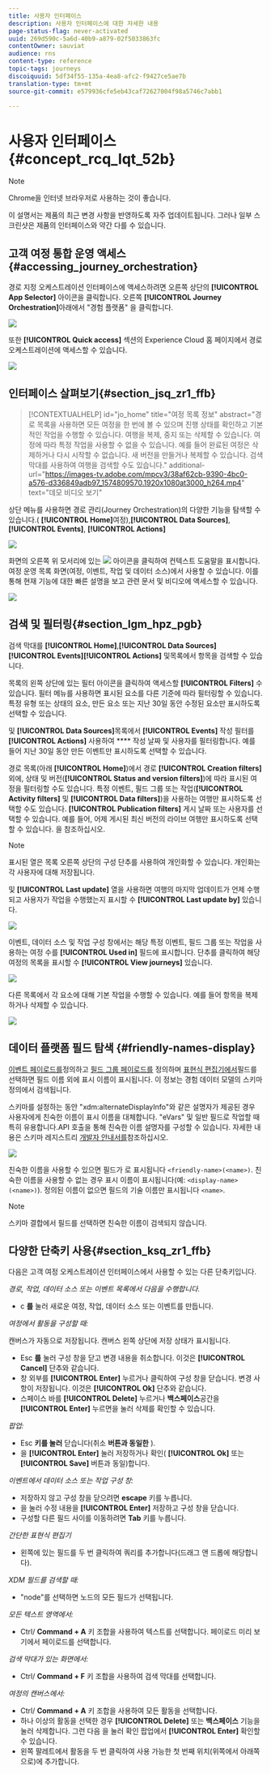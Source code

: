 ```yaml
---
title: 사용자 인터페이스
description: 사용자 인터페이스에 대한 자세한 내용
page-status-flag: never-activated
uuid: 269d590c-5a6d-40b9-a879-02f5033863fc
contentOwner: sauviat
audience: rns
content-type: reference
topic-tags: journeys
discoiquuid: 5df34f55-135a-4ea8-afc2-f9427ce5ae7b
translation-type: tm+mt
source-git-commit: e579936cfe5eb43caf72627004f98a5746c7abb1

---
```



# 사용자 인터페이스{#concept_rcq_lqt_52b}

>[!NOTE]
>
>Chrome을 인터넷 브라우저로 사용하는 것이 좋습니다.
>
>이 설명서는 제품의 최근 변경 사항을 반영하도록 자주 업데이트됩니다. 그러나 일부 스크린샷은 제품의 인터페이스와 약간 다를 수 있습니다.

## 고객 여정 통합 운영 액세스{#accessing_journey_orchestration}

경로 지정 오케스트레이션 인터페이스에 액세스하려면 오른쪽 상단의 **[!UICONTROL App Selector]** 아이콘을 클릭합니다. 오른쪽 **[!UICONTROL Journey Orchestration]**&#x200B;아래에서 &quot;경험 플랫폼&quot; 을 클릭합니다.

![](../assets/journey1.png)

또한 **[!UICONTROL Quick access]** 섹션의 Experience Cloud 홈 페이지에서 경로 오케스트레이션에 액세스할 수 있습니다.

![](../assets/journey1bis.png)

## 인터페이스 살펴보기{#section_jsq_zr1_ffb}

>[!CONTEXTUALHELP]
>id="jo_home"
>title="여정 목록 정보"
>abstract="경로 목록을 사용하면 모든 여정을 한 번에 볼 수 있으며 진행 상태를 확인하고 기본적인 작업을 수행할 수 있습니다. 여행을 복제, 중지 또는 삭제할 수 있습니다. 여정에 따라 특정 작업을 사용할 수 없을 수 있습니다. 예를 들어 완료된 여정은 삭제하거나 다시 시작할 수 없습니다. 새 버전을 만들거나 복제할 수 있습니다. 검색 막대를 사용하여 여행을 검색할 수도 있습니다."
>additional-url="https://images-tv.adobe.com/mpcv3/38af62cb-9390-4bc0-a576-d336849adb97_1574809570.1920x1080at3000_h264.mp4" text="데모 비디오 보기"

상단 메뉴를 사용하면 경로 관리(Journey Orchestration)의 다양한 기능을 탐색할 수 있습니다.( **[!UICONTROL Home]**&#x200B;여정),**[!UICONTROL Data Sources]**, **[!UICONTROL Events]**, **[!UICONTROL Actions]**

![](../assets/journey2.png)

화면의 오른쪽 위 모서리에 있는 ![](../assets/icon-context.png) 아이콘을 클릭하여 컨텍스트 도움말을 표시합니다. 여정 운영 목록 화면(여정, 이벤트, 작업 및 데이터 소스)에서 사용할 수 있습니다. 이를 통해 현재 기능에 대한 빠른 설명을 보고 관련 문서 및 비디오에 액세스할 수 있습니다.

![](../assets/journey2bis.png)

## 검색 및 필터링{#section_lgm_hpz_pgb}

검색 막대를 **[!UICONTROL Home]**,**[!UICONTROL Data Sources]****[!UICONTROL Events]****[!UICONTROL Actions]** 및목록에서 항목을 검색할 수 있습니다.

목록의 왼쪽 상단에 있는 필터 아이콘을 클릭하여 액세스할 **[!UICONTROL Filters]** 수 있습니다. 필터 메뉴를 사용하면 표시된 요소를 다른 기준에 따라 필터링할 수 있습니다. 특정 유형 또는 상태의 요소, 만든 요소 또는 지난 30일 동안 수정된 요소만 표시하도록 선택할 수 있습니다.

및 **[!UICONTROL Data Sources]**&#x200B;목록에서 **[!UICONTROL Events]** 작성 필터를 **[!UICONTROL Actions]** 사용하여 **** 작성 날짜 및 사용자를 필터링합니다. 예를 들어 지난 30일 동안 만든 이벤트만 표시하도록 선택할 수 있습니다.

경로 목록(아래 **[!UICONTROL Home]**)에서 경로 **[!UICONTROL Creation filters]**&#x200B;외에, 상태 및 버전(**[!UICONTROL Status and version filters]**)에 따라 표시된 여정을 필터링할 수도 있습니다. 특정 이벤트, 필드 그룹 또는 작업(**[!UICONTROL Activity filters]** 및 **[!UICONTROL Data filters]**)을 사용하는 여행만 표시하도록 선택할 수도 있습니다. **[!UICONTROL Publication filters]** 게시 날짜 또는 사용자를 선택할 수 있습니다. 예를 들어, 어제 게시된 최신 버전의 라이브 여행만 표시하도록 선택할 수 있습니다. 을 [](../building-journeys/using-the-journey-designer.md)참조하십시오.

>[!NOTE]
>
>표시된 열은 목록 오른쪽 상단의 구성 단추를 사용하여 개인화할 수 있습니다. 개인화는 각 사용자에 대해 저장됩니다.

및 **[!UICONTROL Last update]** 열을 사용하면 여행의 마지막 업데이트가 언제 수행되고 사용자가 작업을 수행했는지 표시할 수 **[!UICONTROL Last update by]** 있습니다.

![](../assets/journey74.png)

이벤트, 데이터 소스 및 작업 구성 창에서는 해당 특정 이벤트, 필드 그룹 또는 작업을 사용하는 여정 수를 **[!UICONTROL Used in]** 필드에 표시합니다. 단추를 클릭하여 해당 여정의 목록을 표시할 수 **[!UICONTROL View journeys]** 있습니다.

![](../assets/journey3bis.png)

다른 목록에서 각 요소에 대해 기본 작업을 수행할 수 있습니다. 예를 들어 항목을 복제하거나 삭제할 수 있습니다.

![](../assets/journey4.png)

## 데이터 플랫폼 필드 탐색 {#friendly-names-display}

[이벤트 페이로드를](../event/defining-the-payload-fields.md)정의하고 [필드 그룹 페이로드를](../datasource/field-groups.md) 정의하며 [표현식 편집기에서](../expression/expressionadvanced.md)필드를 선택하면 필드 이름 외에 표시 이름이 표시됩니다. 이 정보는 경험 데이터 모델의 스키마 정의에서 검색됩니다.

스키마를 설정하는 동안 &quot;xdm:alternateDisplayInfo&quot;와 같은 설명자가 제공된 경우 사용자에게 친숙한 이름이 표시 이름을 대체합니다. &quot;eVars&quot; 및 일반 필드로 작업할 때 특히 유용합니다.API 호출을 통해 친숙한 이름 설명자를 구성할 수 있습니다. 자세한 내용은 스키마 레지스트리 [개발자 안내서를](https://docs.adobe.com/content/help/en/experience-platform/xdm/api/getting-started.html)참조하십시오.

![](../assets/xdm-from-descriptors.png)

친숙한 이름을 사용할 수 있으면 필드가 로 표시됩니다 `<friendly-name>(<name>)`. 친숙한 이름을 사용할 수 없는 경우 표시 이름이 표시됩니다(예: `<display-name>(<name>)`). 정의된 이름이 없으면 필드의 기술 이름만 표시됩니다 `<name>`.

>[!NOTE]
>
>스키마 결합에서 필드를 선택하면 친숙한 이름이 검색되지 않습니다.

## 다양한 단축키 사용{#section_ksq_zr1_ffb}

다음은 고객 여정 오케스트레이션 인터페이스에서 사용할 수 있는 다른 단축키입니다.

_경로, 작업, 데이터 소스 또는 이벤트 목록에서 다음을 수행합니다._

* c **를** 눌러 새로운 여정, 작업, 데이터 소스 또는 이벤트를 만듭니다.

_여정에서 활동을 구성할 때:_

캔버스가 자동으로 저장됩니다. 캔버스 왼쪽 상단에 저장 상태가 표시됩니다.

* Esc **를** 눌러 구성 창을 닫고 변경 내용을 취소합니다. 이것은 **[!UICONTROL Cancel]** 단추와 같습니다.
* 창 외부를 **[!UICONTROL Enter]** 누르거나 클릭하여 구성 창을 닫습니다. 변경 사항이 저장됩니다. 이것은 **[!UICONTROL Ok]** 단추와 같습니다.
* 스페이스 바를 **[!UICONTROL Delete]** 누르거나 **백스페이스**&#x200B;공간을 **[!UICONTROL Enter]** 누르면을 눌러 삭제를 확인할 수 있습니다.

_팝업:_

* Esc **키를 눌러** 닫습니다(취소 **버튼과 동일한** ).
* 을 **[!UICONTROL Enter]** 눌러 저장하거나 확인( **[!UICONTROL Ok]** 또는 **[!UICONTROL Save]** 버튼과 동일)합니다.

_이벤트에서 데이터 소스 또는 작업 구성 창:_

* 저장하지 않고 구성 창을 닫으려면 **escape** 키를 누릅니다.
* 을 눌러 수정 내용을 **[!UICONTROL Enter]** 저장하고 구성 창을 닫습니다.
* 구성할 다른 필드 사이를 이동하려면 **Tab** 키를 누릅니다.

_간단한 표현식 편집기_

* 왼쪽에 있는 필드를 두 번 클릭하여 쿼리를 추가합니다(드래그 앤 드롭에 해당합니다).

_XDM 필드를 검색할 때:_

* &quot;node&quot;를 선택하면 노드의 모든 필드가 선택됩니다.

_모든 텍스트 영역에서:_

* Ctrl/ **Command + A** 키 조합을 사용하여 텍스트를 선택합니다. 페이로드 미리 보기에서 페이로드를 선택합니다.

_검색 막대가 있는 화면에서:_

* Ctrl/ **Command + F** 키 조합을 사용하여 검색 막대를 선택합니다.

_여정의 캔버스에서:_

* Ctrl/ **Command + A** 키 조합을 사용하여 모든 활동을 선택합니다.
* 하나 이상의 활동을 선택한 경우 **[!UICONTROL Delete]** 또는 **백스페이스** 기능을 눌러 삭제합니다. 그런 다음 을 눌러 확인 팝업에서 **[!UICONTROL Enter]** 확인할 수 있습니다.
* 왼쪽 팔레트에서 활동을 두 번 클릭하여 사용 가능한 첫 번째 위치(위쪽에서 아래쪽으로)에 추가합니다.
